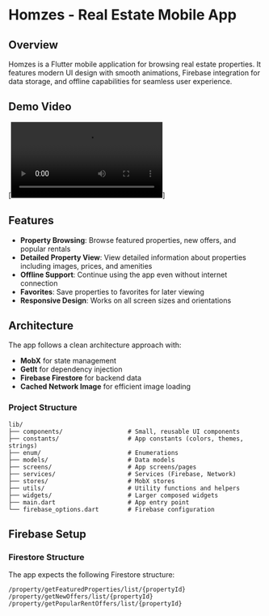 # Homzes - Real Estate Mobile App

## Overview

Homzes is a Flutter mobile application for browsing real estate properties. It features modern UI design with smooth animations, Firebase integration for data storage, and offline capabilities for seamless user experience.

## Demo Video

[![Homzes App Demo](https://res.cloudinary.com/dx7npz85q/video/upload/v1741275965/inter/Screen_Recording_20250306_211337_ifqgpn.mp4)]

## Features

- **Property Browsing**: Browse featured properties, new offers, and popular rentals
- **Detailed Property View**: View detailed information about properties including images, prices, and amenities
- **Offline Support**: Continue using the app even without internet connection
- **Favorites**: Save properties to favorites for later viewing
- **Responsive Design**: Works on all screen sizes and orientations

## Architecture

The app follows a clean architecture approach with:

- **MobX** for state management
- **GetIt** for dependency injection
- **Firebase Firestore** for backend data
- **Cached Network Image** for efficient image loading

### Project Structure

```
lib/
├── components/                  # Small, reusable UI components
├── constants/                   # App constants (colors, themes, strings)
├── enum/                        # Enumerations
├── models/                      # Data models
├── screens/                     # App screens/pages
├── services/                    # Services (Firebase, Network)
├── stores/                      # MobX stores
├── utils/                       # Utility functions and helpers
├── widgets/                     # Larger composed widgets
├── main.dart                    # App entry point
└── firebase_options.dart        # Firebase configuration
```

## Firebase Setup

### Firestore Structure

The app expects the following Firestore structure:

```
/property/getFeaturedProperties/list/{propertyId}
/property/getNewOffers/list/{propertyId}
/property/getPopularRentOffers/list/{propertyId}
```
